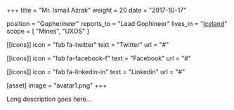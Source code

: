 +++
title = "Mr. Ismail Azrak"
weight = 20
date = "2017-10-17"

position = "Gopherineer"
reports_to = "Lead Gophineer"
lives_in = "[Iceland](https://www.google.com/maps/place/Iceland/)"
scope = [
"Mines", "UXOS"
]

[[icons]]
  icon = "fab fa-twitter"
  text = "Twitter"
  url = "#"

[[icons]]
  icon = "fab fa-facebook-f"
  text = "Facebook"
  url = "#"

[[icons]]
  icon = "fab fa-linkedin-in"
  text = "Linkedin"
  url = "#"

[asset]
  image = "avatar1.png"
+++

Long description goes here...
